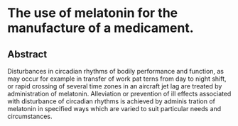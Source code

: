 # The use of melatonin for the manufacture of a medicament.

## Abstract
Disturbances in circadian rhythms of bodily performance and function, as may occur for example in transfer of work pat terns from day to night shift, or rapid crossing of several time zones in an aircraft jet lag are treated by administration of melatonin. Alleviation or prevention of ill effects associated with disturbance of circadian rhythms is achieved by adminis tration of melatonin in specified ways which are varied to suit particular needs and circumstances.
